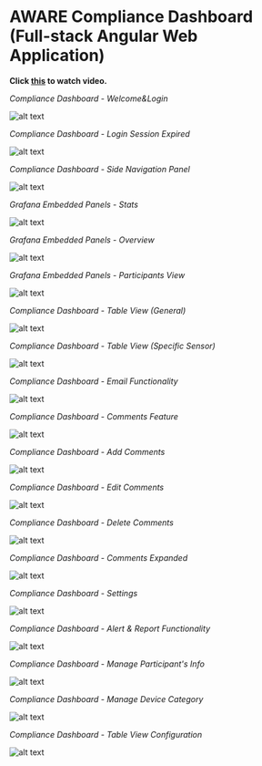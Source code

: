 # AWARE Compliance Dashboard (Full-stack Angular Web Application)

**Click [this](https://youtu.be/Tqo8Vtln9qU) to watch video.**


*Compliance Dashboard - Welcome&Login*

![alt text](images/welcome.png "Title 1")

*Compliance Dashboard - Login Session Expired*

![alt text](images/session_expired.png "Title 1")

*Compliance Dashboard - Side Navigation Panel*

![alt text](images/frontpage_side_panel.png "Title 1")

*Grafana Embedded Panels - Stats*

![alt text](images/stats.png "Title 1")

*Grafana Embedded Panels - Overview*

![alt text](images/overview.png "Title 1")

*Grafana Embedded Panels - Participants View*

![alt text](images/participants_view.png "Title 1")

*Compliance Dashboard - Table View (General)*

![alt text](images/table_view_overview.png "Title 1")

*Compliance Dashboard - Table View (Specific Sensor)*

![alt text](images/table_view_sensor.png "Title 1")

*Compliance Dashboard - Email Functionality*

![alt text](images/email_participants.png "Title 1")

*Compliance Dashboard - Comments Feature*

![alt text](images/comments.png "Title 1")

*Compliance Dashboard - Add Comments*

![alt text](images/comments_add.png "Title 1")

*Compliance Dashboard - Edit Comments*

![alt text](images/comments_edit.png "Title 1")

*Compliance Dashboard - Delete Comments*

![alt text](images/comments_delete.png "Title 1")

*Compliance Dashboard - Comments Expanded*

![alt text](images/comments_expanded.png "Title 1")

*Compliance Dashboard - Settings*

![alt text](images/settings.png "Title 1")

*Compliance Dashboard - Alert & Report Functionality*

![alt text](images/alert_report.png "Title 1")

*Compliance Dashboard - Manage Participant's Info*

![alt text](images/manage_part_info.png "Title 1")

*Compliance Dashboard - Manage Device Category*

![alt text](images/manage_device.png "Title 1")

*Compliance Dashboard - Table View Configuration*

![alt text](images/table_view_config.png "Title 1")



